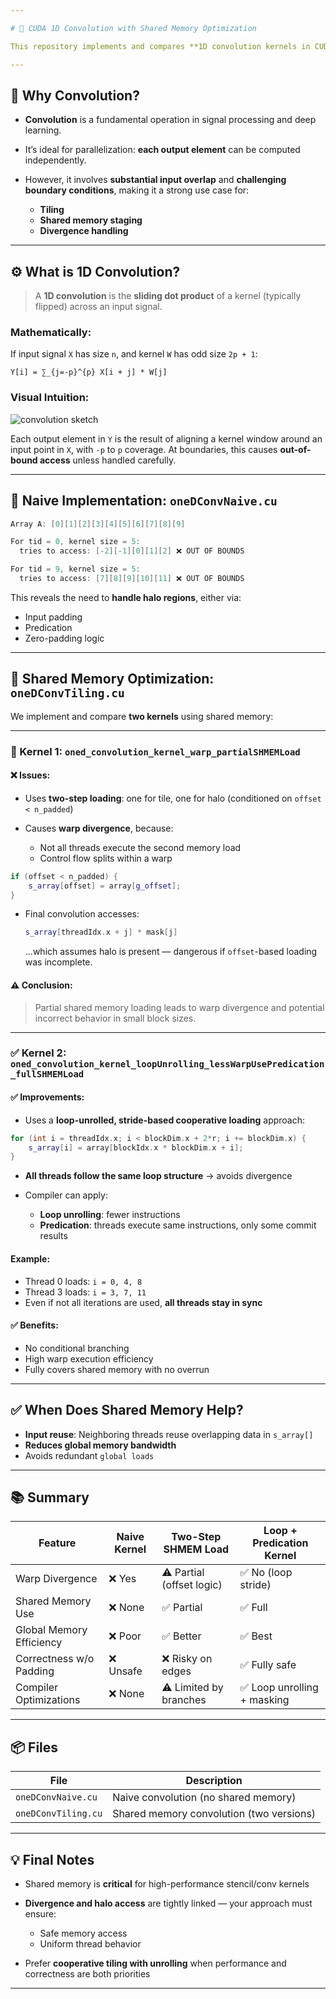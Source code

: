 ```yaml
---

# 🧠 CUDA 1D Convolution with Shared Memory Optimization

This repository implements and compares **1D convolution kernels in CUDA**, focusing on how **shared memory** and **tiling** techniques impact performance — especially under constraints like **warp divergence** and **predication**.

---
```


## 📌 Why Convolution?

* **Convolution** is a fundamental operation in signal processing and deep learning.
* It’s ideal for parallelization: **each output element** can be computed independently.
* However, it involves **substantial input overlap** and **challenging boundary conditions**, making it a strong use case for:

  * **Tiling**
  * **Shared memory staging**
  * **Divergence handling**

---

## ⚙️ What is 1D Convolution?

> A **1D convolution** is the **sliding dot product** of a kernel (typically flipped) across an input signal.

### Mathematically:

If input signal `X` has size `n`, and kernel `W` has odd size `2p + 1`:

```
Y[i] = ∑_{j=-p}^{p} X[i + j] * W[j]
```

### Visual Intuition:

![convolution sketch](https://github.com/user-attachments/assets/f5bf9eea-2486-424f-8106-50cd8975bf4e)

Each output element in `Y` is the result of aligning a kernel window around an input point in `X`, with `-p` to `p` coverage. At boundaries, this causes **out-of-bound access** unless handled carefully.

---

## 🧪 Naive Implementation: `oneDConvNaive.cu`

```c
Array A: [0][1][2][3][4][5][6][7][8][9]

For tid = 0, kernel size = 5:
  tries to access: [-2][-1][0][1][2] ❌ OUT OF BOUNDS

For tid = 9, kernel size = 5:
  tries to access: [7][8][9][10][11] ❌ OUT OF BOUNDS
```

This reveals the need to **handle halo regions**, either via:

* Input padding
* Predication
* Zero-padding logic

---

## 🚀 Shared Memory Optimization: `oneDConvTiling.cu`

We implement and compare **two kernels** using shared memory:

---

### 🔻 Kernel 1: `oned_convolution_kernel_warp_partialSHMEMLoad`

#### ❌ Issues:

* Uses **two-step loading**: one for tile, one for halo (conditioned on `offset < n_padded`)
* Causes **warp divergence**, because:

  * Not all threads execute the second memory load
  * Control flow splits within a warp

```cpp
if (offset < n_padded) {
    s_array[offset] = array[g_offset];
}
```

* Final convolution accesses:

  ```cpp
  s_array[threadIdx.x + j] * mask[j]
  ```

  ...which assumes halo is present — dangerous if `offset`-based loading was incomplete.

#### ⚠️ Conclusion:

> Partial shared memory loading leads to warp divergence and potential incorrect behavior in small block sizes.

---

### ✅ Kernel 2: `oned_convolution_kernel_loopUnrolling_lessWarpUsePredication_fullSHMEMLoad`

#### ✅ Improvements:

* Uses a **loop-unrolled, stride-based cooperative loading** approach:

```cpp
for (int i = threadIdx.x; i < blockDim.x + 2*r; i += blockDim.x) {
    s_array[i] = array[blockIdx.x * blockDim.x + i];
}
```

* **All threads follow the same loop structure** → avoids divergence
* Compiler can apply:

  * **Loop unrolling**: fewer instructions
  * **Predication**: threads execute same instructions, only some commit results

#### Example:

* Thread 0 loads: `i = 0, 4, 8`
* Thread 3 loads: `i = 3, 7, 11`
* Even if not all iterations are used, **all threads stay in sync**

#### ✅ Benefits:

* No conditional branching
* High warp execution efficiency
* Fully covers shared memory with no overrun

---

## ✅ When Does Shared Memory Help?

* **Input reuse**: Neighboring threads reuse overlapping data in `s_array[]`
* **Reduces global memory bandwidth**
* Avoids redundant `global loads`

---

## 📚 Summary

| Feature                  | Naive Kernel | Two-Step SHMEM Load       | Loop + Predication Kernel  |
| ------------------------ | ------------ | ------------------------- | -------------------------- |
| Warp Divergence          | ❌ Yes        | ⚠️ Partial (offset logic) | ✅ No (loop stride)         |
| Shared Memory Use        | ❌ None       | ✅ Partial                 | ✅ Full                     |
| Global Memory Efficiency | ❌ Poor       | ✅ Better                  | ✅ Best                     |
| Correctness w/o Padding  | ❌ Unsafe     | ❌ Risky on edges          | ✅ Fully safe               |
| Compiler Optimizations   | ❌ None       | ⚠️ Limited by branches    | ✅ Loop unrolling + masking |

---

## 📦 Files

| File                | Description                              |
| ------------------- | ---------------------------------------- |
| `oneDConvNaive.cu`  | Naive convolution (no shared memory)     |
| `oneDConvTiling.cu` | Shared memory convolution (two versions) |

---

## 💡 Final Notes

* Shared memory is **critical** for high-performance stencil/conv kernels
* **Divergence and halo access** are tightly linked — your approach must ensure:

  * Safe memory access
  * Uniform thread behavior
* Prefer **cooperative tiling with unrolling** when performance and correctness are both priorities

---
